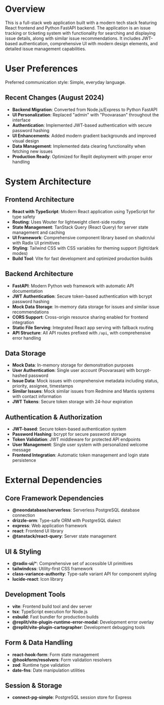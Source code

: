 # Overview

This is a full-stack web application built with a modern tech stack featuring React frontend and Python FastAPI backend. The application is an issue tracking or ticketing system with functionality for searching and displaying issue details, along with similar issue recommendations. It includes JWT-based authentication, comprehensive UI with modern design elements, and detailed issue management capabilities.

# User Preferences

Preferred communication style: Simple, everyday language.

## Recent Changes (August 2024)
- **Backend Migration**: Converted from Node.js/Express to Python FastAPI
- **UI Personalization**: Replaced "admin" with "Poovarasan" throughout the interface
- **Authentication**: Implemented JWT-based authentication with secure password hashing
- **UI Enhancements**: Added modern gradient backgrounds and improved visual design
- **Data Management**: Implemented data clearing functionality when fetching new issues
- **Production Ready**: Optimized for Replit deployment with proper error handling

# System Architecture

## Frontend Architecture
- **React with TypeScript**: Modern React application using TypeScript for type safety
- **Routing**: Uses Wouter for lightweight client-side routing
- **State Management**: TanStack Query (React Query) for server state management and caching
- **UI Framework**: Comprehensive component library based on shadcn/ui with Radix UI primitives
- **Styling**: Tailwind CSS with CSS variables for theming support (light/dark modes)
- **Build Tool**: Vite for fast development and optimized production builds

## Backend Architecture  
- **FastAPI**: Modern Python web framework with automatic API documentation
- **JWT Authentication**: Secure token-based authentication with bcrypt password hashing
- **Mock Data Storage**: In-memory data storage for issues and similar issue recommendations
- **CORS Support**: Cross-origin resource sharing enabled for frontend integration
- **Static File Serving**: Integrated React app serving with fallback routing
- **API Structure**: All API routes prefixed with `/api`, with comprehensive error handling

## Data Storage
- **Mock Data**: In-memory storage for demonstration purposes
- **User Authentication**: Single user account (Poovarasan) with bcrypt-hashed password
- **Issue Data**: Mock issues with comprehensive metadata including status, priority, assignee, timestamps
- **Similar Issues**: Mock similar issues from Redmine and Mantis systems with contact information
- **JWT Tokens**: Secure token storage with 24-hour expiration

## Authentication & Authorization
- **JWT-based**: Secure token-based authentication system
- **Password Hashing**: bcrypt for secure password storage
- **Token Validation**: JWT middleware for protected API endpoints
- **User Management**: Single user system with personalized welcome message
- **Frontend Integration**: Automatic token management and login state persistence

# External Dependencies

## Core Framework Dependencies
- **@neondatabase/serverless**: Serverless PostgreSQL database connection
- **drizzle-orm**: Type-safe ORM with PostgreSQL dialect
- **express**: Web application framework
- **react**: Frontend UI library
- **@tanstack/react-query**: Server state management

## UI & Styling
- **@radix-ui/***: Comprehensive set of accessible UI primitives
- **tailwindcss**: Utility-first CSS framework
- **class-variance-authority**: Type-safe variant API for component styling
- **lucide-react**: Icon library

## Development Tools
- **vite**: Frontend build tool and dev server
- **tsx**: TypeScript execution for Node.js
- **esbuild**: Fast bundler for production builds
- **@replit/vite-plugin-runtime-error-modal**: Development error overlay
- **@replit/vite-plugin-cartographer**: Development debugging tools

## Form & Data Handling
- **react-hook-form**: Form state management
- **@hookform/resolvers**: Form validation resolvers
- **zod**: Runtime type validation
- **date-fns**: Date manipulation utilities

## Session & Storage
- **connect-pg-simple**: PostgreSQL session store for Express